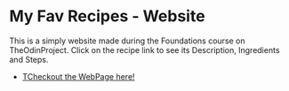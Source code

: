 # My Fav Recipes - Website

This is a simply website made during the Foundations course on TheOdinProject. Click on the recipe link to see its Description, Ingredients and Steps.

- [TCheckout the WebPage here!](https://Appletri.github.io/odin-recipes)